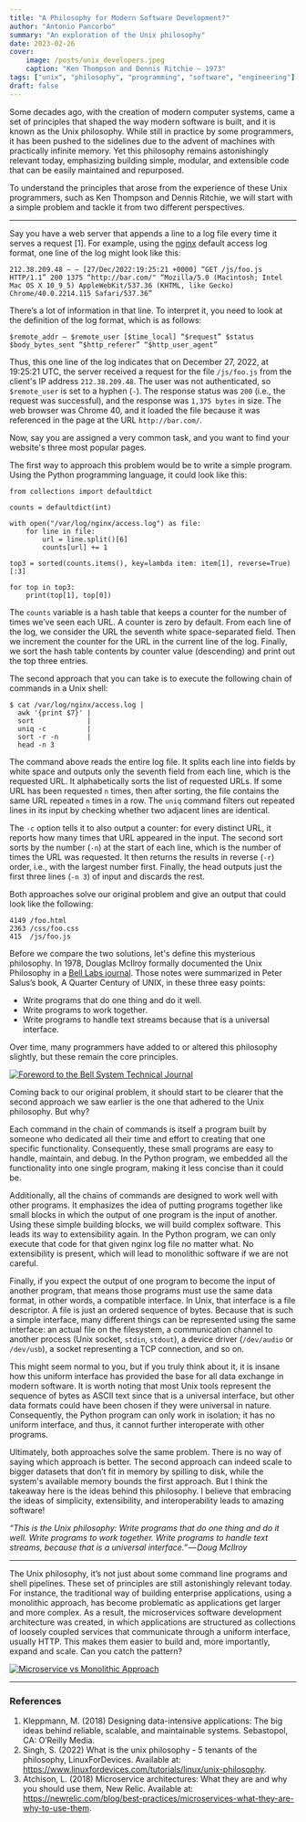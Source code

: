 ```yaml
---
title: "A Philosophy for Modern Software Development?"
author: "Antonio Pancorbo"
summary: "An exploration of the Unix philosophy"
date: 2023-02-26
cover:
    image: /posts/unix_developers.jpeg
    caption: "Ken Thompson and Dennis Ritchie — 1973"
tags: ["unix", "philosophy", "programming", "software", "engineering"]
draft: false
---
```


Some decades ago, with the creation of modern computer systems, came a set of
principles that shaped the way modern software is built, and it is known as the
Unix philosophy. While still in practice by some programmers, it has been pushed
to the sidelines due to the advent of machines with practically infinite memory.
Yet this philosophy remains astonishingly relevant today, emphasizing building
simple, modular, and extensible code that can be easily maintained and repurposed.

To understand the principles that arose from the experience of these Unix
programmers, such as Ken Thompson and Dennis Ritchie, we will start with a 
simple problem and tackle it from two different perspectives.

---

Say you have a web server that appends a line to a log file every time it
serves a request [1]. For example, using the [nginx](https://www.nginx.com/)
default access log format, one line of the log might look like this:

```text
212.38.209.48 — — [27/Dec/2022:19:25:21 +0000] “GET /js/foo.js HTTP/1.1” 200 1375 “http://bar.com/" “Mozilla/5.0 (Macintosh; Intel Mac OS X 10_9_5) AppleWebKit/537.36 (KHTML, like Gecko) Chrome/40.0.2214.115 Safari/537.36”
```

There’s a lot of information in that line. To interpret it, you need to
look at the definition of the log format, which is as follows:

```text
$remote_addr — $remote_user [$time_local] “$request” $status $body_bytes_sent “$http_referer” “$http_user_agent”
```

Thus, this one line of the log indicates that on December 27, 2022, at 19:25:21
UTC, the server received a request for the file `/js/foo.js` from the
client's IP address `212.38.209.48`. The user was not authenticated,
so `$remote_user` is set to a hyphen (`-`). The response status was `200`
(i.e., the request was successful), and the response was `1,375 bytes` in size.
The web browser was Chrome 40, and it loaded the file because it was referenced
in the page at the URL `http://bar.com/`.

Now, say you are assigned a very common task, and you want to find your website's
three most popular pages.

The first way to approach this problem would be to write a simple program.
Using the Python programming language, it could look like this:

```python3
from collections import defaultdict

counts = defaultdict(int)

with open("/var/log/nginx/access.log") as file:
    for line in file:
        url = line.split()[6]
        counts[url] += 1

top3 = sorted(counts.items(), key=lambda item: item[1], reverse=True)[:3]

for top in top3:
    print(top[1], top[0])
```

The `counts` variable is a hash table that keeps a counter for the number of times
we’ve seen each URL. A counter is zero by default. From each line of the log, we
consider the URL the seventh white space-separated field. Then we increment the
counter for the URL in the current line of the log. Finally, we sort the hash
table contents by counter value (descending) and print out the top three entries.

The second approach that you can take is to execute the following chain of
commands in a Unix shell:

```text
$ cat /var/log/nginx/access.log |
  awk '{print $7}' |       
  sort             |
  uniq -c          |
  sort -r -n       |
  head -n 3
```

The command above reads the entire log file. It splits each line into
fields by white space and outputs only the seventh field from each line,
which is the requested URL. It alphabetically sorts the list of requested
URLs. If some URL has been requested `n` times, then after sorting, the
file contains the same URL repeated `n` times in a row. The `uniq` command
filters out repeated lines in its input by checking whether two adjacent
lines are identical.

The `-c` option tells it to also output a counter: for every distinct URL,
it reports how many times that URL appeared in the input. The second sort
sorts by the number (`-n`) at the start of each line, which is the number
of times the URL was requested. It then returns the results in reverse (`-r`)
order, i.e., with the largest number first. Finally, the head outputs just
the first three lines (`-n 3`) of input and discards the rest.

Both approaches solve our original problem and give an output that could look
like the following:

```text
4149 /foo.html 
2363 /css/foo.css
415  /js/foo.js
```

Before we compare the two solutions, let's define this mysterious philosophy.
In 1978, Douglas McIlroy formally documented the Unix Philosophy in a
[Bell Labs journal](https://archive.org/details/bstj57-6-1899/mode/2up).
Those notes were summarized in Peter Salus’s book, A Quarter Century
of UNIX, in these three easy points:

* Write programs that do one thing and do it well.
* Write programs to work together.
* Write programs to handle text streams because that is a universal interface.

Over time, many programmers have added to or altered this philosophy slightly,
but these remain the core principles.

[![Foreword to the Bell System Technical Journal](/posts/unix_developers.jpg#center)](https://danluu.com/mcilroy-unix/#:~:text=handle%20massive%20projects.-,Style,to%20throw%20some%20of%20them%20out%20after%20you%27ve%20finished%20using%20them.,-Illustrations%20of%20these)

Coming back to our original problem, it should start to be clearer that the 
second approach we saw earlier is the one that adhered to the Unix philosophy.
But why?

Each command in the chain of commands is itself a program built by someone who
dedicated all their time and effort to creating that one specific functionality.
Consequently, these small programs are easy to handle, maintain, and debug.
In the Python program, we embedded all the functionality into one single program,
making it less concise than it could be.

Additionally, all the chains of commands are designed to work well with other
programs. It emphasizes the idea of putting programs together like small
blocks in which the output of one program is the input of another. Using
these simple building blocks, we will build complex software. This leads its
way to extensibility again. In the Python program, we can only execute that code
for that given nginx log file no matter what. No extensibility is present,
which will lead to monolithic software if we are not careful.

Finally, if you expect the output of one program to become the input of
another program, that means those programs must use the same data format,
in other words, a compatible interface. In Unix, that interface is a file
descriptor. A file is just an ordered sequence of bytes. Because that is
such a simple interface, many different things can be represented using the 
same interface: an actual file on the filesystem, a communication channel to
another process (Unix socket, `stdin`, `stdout`), a device driver (`/dev/audio`
or `/dev/usb`), a socket representing a TCP connection, and so on.

This might seem normal to you, but if you truly think about it, it is
insane how this uniform interface has provided the base for all data exchange
in modern software. It is worth noting that most Unix tools represent the
sequence of bytes as ASCII text since that is a universal interface, but other
data formats could have been chosen if they were universal in nature.
Consequently, the Python program can only work in isolation; it has no uniform
interface, and thus, it cannot further interoperate with other programs.

Ultimately, both approaches solve the same problem. There is no way of saying
which approach is better. The second approach can indeed scale to bigger
datasets that don’t fit in memory by spilling to disk, while the system's
available memory bounds the first approach. But I think the takeaway here is
the ideas behind this philosophy. I believe that embracing the ideas of
simplicity, extensibility, and interoperability leads to amazing software!

*“This is the Unix philosophy: Write programs that do one thing and do it well.
Write programs to work together. Write programs to handle text streams,
because that is a universal interface.” — Doug McIlroy*

---

The Unix philosophy, it’s not just about some command line programs and
shell pipelines. These set of principles are still astonishingly relevant today.
For instance, the traditional way of building enterprise applications, using
a monolithic approach, has become problematic as applications get larger and
more complex. As a result, the microservices software development architecture
was created, in which applications are structured as collections of loosely
coupled services that communicate through a uniform interface, usually HTTP.
This makes them easier to build and, more importantly, expand and scale.
Can you catch the pattern?

[![Microservice vs Monolithic Approach](/posts/micro_mono_architecture.jpeg#center)](https://www.tony.software/posts/micro_mono_architecture.jpeg)

---

### References
1. Kleppmann, M. (2018) Designing data-intensive applications: The big ideas behind
reliable, scalable, and maintainable systems. Sebastopol, CA: O’Reilly Media. 
2. Singh, S. (2022) What is the unix philosophy - 5 tenants of the philosophy,
LinuxForDevices. Available at: https://www.linuxfordevices.com/tutorials/linux/unix-philosophy.
3. Atchison, L. (2018) Microservice architectures: What they are and why you should
use them, New Relic. Available at: https://newrelic.com/blog/best-practices/microservices-what-they-are-why-to-use-them.
